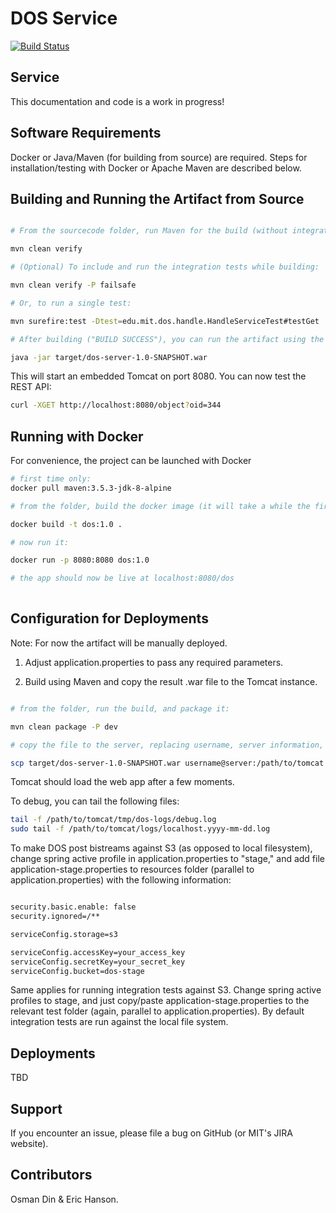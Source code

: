 # DOS Service

[![Build Status](https://travis-ci.org/MITLibraries/dos-core.svg?branch=master)](https://travis-ci.org/MITLibraries/dos-core)

Service
-----------------------

This documentation and code is a work in progress!

Software Requirements
----------------------

Docker or Java/Maven (for building from source) are required. 
Steps for installation/testing with Docker or Apache Maven are described below.


Building and Running the Artifact from Source
---------------------------------------------

```sh

# From the sourcecode folder, run Maven for the build (without integration tests):

mvn clean verify

# (Optional) To include and run the integration tests while building:

mvn clean verify -P failsafe

# Or, to run a single test:

mvn surefire:test -Dtest=edu.mit.dos.handle.HandleServiceTest#testGet

# After building ("BUILD SUCCESS"), you can run the artifact using the java launcher:

java -jar target/dos-server-1.0-SNAPSHOT.war

```

This will start an embedded Tomcat on port 8080. You can now test the REST API:

```sh
curl -XGET http://localhost:8080/object?oid=344

```

Running with Docker
-----------------------

For convenience, the project can be launched with Docker

```sh
# first time only:
docker pull maven:3.5.3-jdk-8-alpine

# from the folder, build the docker image (it will take a while the first time):

docker build -t dos:1.0 .

# now run it:

docker run -p 8080:8080 dos:1.0

# the app should now be live at localhost:8080/dos
 
```


Configuration for Deployments
-------------------------------
Note: For now the artifact will be manually deployed. 

1. Adjust application.properties to pass any required parameters. 

2. Build using Maven and copy the result .war file to the Tomcat instance.

```sh

# from the folder, run the build, and package it:

mvn clean package -P dev

# copy the file to the server, replacing username, server information, and the path to tomcat webapps folder

scp target/dos-server-1.0-SNAPSHOT.war username@server:/path/to/tomcat

```

Tomcat should load the web app after a few moments. 

To debug, you can tail the following files:

``` sh
tail -f /path/to/tomcat/tmp/dos-logs/debug.log
sudo tail -f /path/to/tomcat/logs/localhost.yyyy-mm-dd.log
```

To make DOS post bistreams against S3 (as opposed to local filesystem), 
change spring active profile in application.properties to "stage," and add 
file application-stage.properties to resources folder
(parallel to application.properties) with the following information:

``` sh

security.basic.enable: false
security.ignored=/**

serviceConfig.storage=s3

serviceConfig.accessKey=your_access_key
serviceConfig.secretKey=your_secret_key
serviceConfig.bucket=dos-stage
```

Same applies for running integration tests against S3. Change spring active profiles to
stage, and just copy/paste application-stage.properties
to the relevant test folder (again, parallel to application.properties). 
By default integration tests are run against the local file system.

Deployments 
-----------------------

TBD


Support
-------------------

If you encounter an issue, please file a bug on GitHub (or MIT's JIRA website).

Contributors
-------------

Osman Din & Eric Hanson. 
